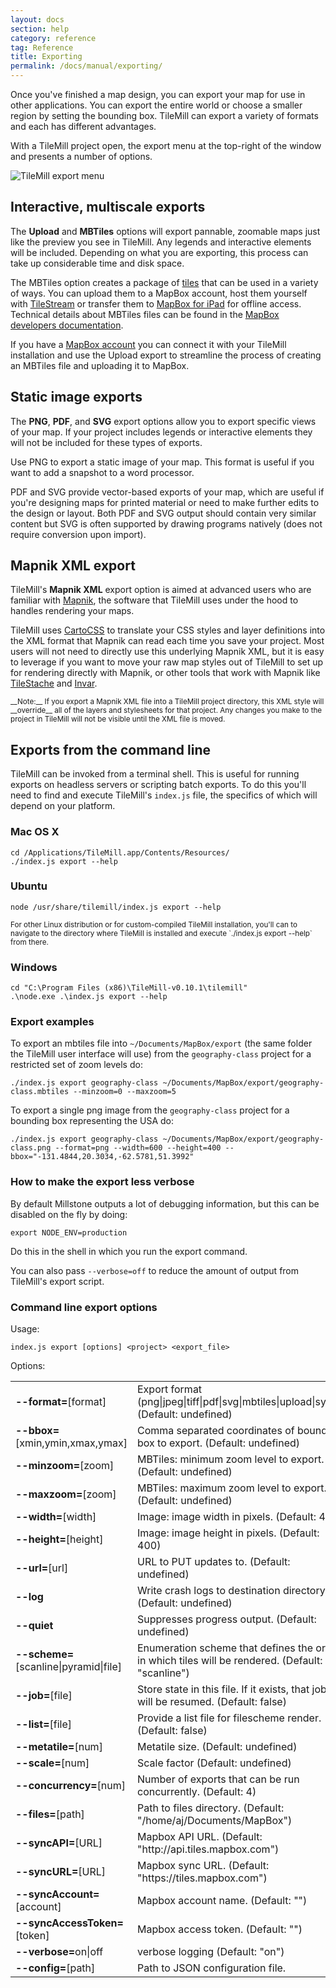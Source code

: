 ```yaml
---
layout: docs
section: help
category: reference
tag: Reference
title: Exporting
permalink: /docs/manual/exporting/
---
```

Once you've finished a map design, you can export your map for use in other applications. You can export the entire world or choose a smaller region by setting the bounding box. TileMill can export a variety of formats and each has different advantages.

With a TileMill project open, the export menu at the top-right of the window and presents a number of options.

![TileMill export menu](/tilemill/assets/pages/export.png)

## Interactive, multiscale exports

The __Upload__ and __MBTiles__ options will export pannable, zoomable maps just like the preview you see in TileMill. Any legends and interactive elements will be included. Depending on what you are exporting, this process can take up considerable time and disk space.

The MBTiles option creates a package of [tiles](http://mapbox.com/developers/guide/) that can be used in a variety of ways. You can upload them to a MapBox account, host them yourself with [TileStream](https://github.com/mapbox/tilestream) or transfer them to [MapBox for iPad](http://mapbox.com/ipad/) for offline access. Technical details about MBTiles files can be found in the [MapBox developers documentation](http://mapbox.com/developers/mbtiles/).

If you have a [MapBox account](http://mapbox.com/plans/) you can connect it with your TileMill installation and use the Upload export to streamline the process of creating an MBTiles file and uploading it to MapBox.

<!-- TODO: Export options -->

## Static image exports

The __PNG__, __PDF__, and __SVG__ export options allow you to export specific views of your map. If your project includes legends or interactive elements they will not be included for these types of exports.

Use PNG to export a static image of your map. This format is useful if you want to add a snapshot to a word processor.

PDF and SVG provide vector-based exports of your map, which are useful if you're designing maps for printed material or need to make further edits to the design or layout. Both PDF and SVG output should contain very similar content but SVG is often supported by drawing programs natively (does not require conversion upon import).

<!-- TODO: Export options -->

## Mapnik XML export

TileMill's __Mapnik XML__ export option is aimed at advanced users who are familiar with [Mapnik](http://mapnik.org/), the software that TileMill uses under the hood to handles rendering your maps.

TileMill uses [CartoCSS](https://github.com/mapbox/carto) to translate your CSS styles and layer definitions into the XML format that Mapnik can read each time you save your project. Most users will not need to directly use this underlying Mapnik XML, but it is easy to leverage if you want to move your raw map styles out of TileMill to set up for rendering directly with Mapnik, or other tools that work with Mapnik like [TileStache](http://tilestache.org/) and [Invar](https://github.com/onyxfish/invar/).

<small class='note' markdown='1'>
__Note:__ If you export a Mapnik XML file into a TileMill project directory, this XML style will __override__ all of the layers and stylesheets for that project. Any changes you make to the project in TileMill will not be visible until the XML file is moved.
</small>

## Exports from the command line

TileMill can be invoked from a terminal shell. This is useful for running exports on headless servers or scripting batch exports. To do this you'll need to find and execute TileMill's `index.js` file, the specifics of which will depend on your platform.

### Mac OS X

    cd /Applications/TileMill.app/Contents/Resources/
    ./index.js export --help

### Ubuntu

    node /usr/share/tilemill/index.js export --help

<small class='note' markdown='1'>
For other Linux distribution or for custom-compiled TileMill installation, you'll can to navigate to the directory where TileMill is installed and execute `./index.js export --help` from there.
</small>

### Windows

    cd "C:\Program Files (x86)\TileMill-v0.10.1\tilemill"
    .\node.exe .\index.js export --help

### Export examples

To export an mbtiles file into `~/Documents/MapBox/export` (the same folder the TileMill user interface will use)
from the `geography-class` project for a restricted set of zoom levels do:

    ./index.js export geography-class ~/Documents/MapBox/export/geography-class.mbtiles --minzoom=0 --maxzoom=5

To export a single png image from the `geography-class`	project for a bounding box representing the USA do:

    ./index.js export geography-class ~/Documents/MapBox/export/geography-class.png --format=png --width=600 --height=400 --bbox="-131.4844,20.3034,-62.5781,51.3992"

### How to make the export less verbose

By default Millstone outputs a lot of debugging information, but this can be disabled on the fly by doing:

    export NODE_ENV=production

Do this in the shell in which you run the export command.

You can also pass `--verbose=off` to reduce the amount of output from TileMill's export script.

### Command line export options

Usage:

    index.js export [options] <project> <export_file>

Options:

<table style='table-layout:auto'>
<tr><td><strong>--format=</strong>[format]                 </td><td>Export format (png|jpeg|tiff|pdf|svg|mbtiles|upload|sync). (Default: undefined)</td></tr>
<tr><td><strong>--bbox=</strong>[xmin,ymin,xmax,ymax]      </td><td>Comma separated coordinates of bounding box to export. (Default: undefined)</td></tr>
<tr><td><strong>--minzoom=</strong>[zoom]                  </td><td>MBTiles: minimum zoom level to export. (Default: undefined)</td></tr>
<tr><td><strong>--maxzoom=</strong>[zoom]                  </td><td>MBTiles: maximum zoom level to export. (Default: undefined)</td></tr>
<tr><td><strong>--width=</strong>[width]                   </td><td>Image: image width in pixels. (Default: 400)</td></tr>
<tr><td><strong>--height=</strong>[height]                 </td><td>Image: image height in pixels. (Default: 400)</td></tr>
<tr><td><strong>--url=</strong>[url]                       </td><td>URL to PUT updates to. (Default: undefined)</td></tr>
<tr><td><strong>--log</strong>                             </td><td>Write crash logs to destination directory. (Default: undefined)</td></tr>
<tr><td><strong>--quiet</strong>                           </td><td>Suppresses progress output. (Default: undefined)</td></tr>
<tr><td><strong>--scheme=</strong>[scanline|pyramid|file]  </td><td>Enumeration scheme that defines the order in which tiles will be rendered. (Default: "scanline")</td></tr>
<tr><td><strong>--job=</strong>[file]                      </td><td>Store state in this file. If it exists, that job will be resumed. (Default: false)</td></tr>
<tr><td><strong>--list=</strong>[file]                     </td><td>Provide a list file for filescheme render. (Default: false)</td></tr>
<tr><td><strong>--metatile=</strong>[num]                  </td><td>Metatile size. (Default: undefined)</td></tr>
<tr><td><strong>--scale=</strong>[num]                     </td><td>Scale factor (Default: undefined)</td></tr>
<tr><td><strong>--concurrency=</strong>[num]               </td><td>Number of exports that can be run concurrently. (Default: 4)</td></tr>
<tr><td><strong>--files=</strong>[path]                    </td><td>Path to files directory. (Default: "/home/aj/Documents/MapBox")</td></tr>
<tr><td><strong>--syncAPI=</strong>[URL]                   </td><td>Mapbox API URL. (Default: "http://api.tiles.mapbox.com")</td></tr>
<tr><td><strong>--syncURL=</strong>[URL]                   </td><td>Mapbox sync URL. (Default: "https://tiles.mapbox.com")</td></tr>
<tr><td><strong>--syncAccount=</strong>[account]           </td><td>Mapbox account name. (Default: "")</td></tr>
<tr><td><strong>--syncAccessToken=</strong>[token]         </td><td>Mapbox access token. (Default: "")</td></tr>
<tr><td><strong>--verbose=</strong>on|off                  </td><td>verbose logging (Default: "on")</td></tr>
<tr><td><strong>--config=</strong>[path]                   </td><td>Path to JSON configuration file.</td></tr>
</table>

